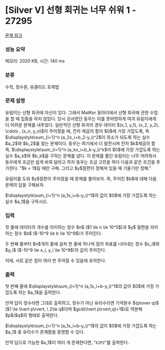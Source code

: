 # [Silver V] 선형 회귀는 너무 쉬워 1 - 27295 

[문제 링크](https://www.acmicpc.net/problem/27295) 

### 성능 요약

메모리: 2020 KB, 시간: 140 ms

### 분류

수학, 정수론, 유클리드 호제법

### 문제 설명

<p>유림이는 선형 회귀에 자신이 있다. 그래서 MatKor 동아리에서 선형 회귀에 관한 수업을 할 때 집중을 하지 않았다. 당시 강사였던 동우는 이를 못마땅하게 여겨 유림이에게 더 어려운 문제를 내주었다. 일반적인 선형 회귀의 경우 데이터 $(x_1, y_1), (x_2, y_2), \cdots , (x_n, y_n)$이 주어졌을 때, 잔차 제곱의 합이 $0$에 가장 가깝도록, 즉 $\displaystyle\sum_{i=1}^n (a_2x_i+b_2-y_i)^2$이 최소가 되도록 하는 실수 $a_2$와 $b_2$를 찾는 문제이다. 동우는 여기에서 더 발전시켜 잔차 $k$제곱의 합 즉, $\displaystyle\sum_{i=1}^n (a_kx_i+b_k-y_i)^k$이 $0$에 가장 가깝도록 하는 실수 $a_k$와 $b_k$을 구하는 문제를 냈다. 이 문제를 풀던 유림이는 너무 어려워서 동우에게 조금만 쉽게 바꿔 달라고 하자 동우는 조금 고민을 하다 다음과 같은 조건을 추가한다. "$k = 1$일 때만 구해. 그리고 $y$절편이 정해져 있을 때 기울기만 정해."</p>

<p>유림이를 도와 $y$절편이 주어졌을 때 문제를 풀어보자. 즉, 주어진 $b$에 대해 다음 문제의 답을 구해보자.</p>

<p>$\displaystyle\sum_{i=1}^n (a_1x_i+b-y_i)^1$의 값이 $0$에 가장 가깝도록 하는 실수 $a_1$을 구하시오.</p>

### 입력 

 <p>첫 줄에 데이터의 개수를 의미하는 정수 $n$ ($1 \le n \le 10^5$)과 $y$ 절편을 의미하는 정수 $b$ ($-10^9 \le b \le 10^9$)가 주어진다.</p>

<p>두 번째 줄부터 $n$개의 줄에 걸쳐 한 줄에 하나씩 점의 좌표를 나타내는 정수 $x_i$와 $y_i$ ($-10^9 \le x_i, y_i \le 10^9$)의 값이 주어진다.</p>

<p>이때, 서로 같은 점이 여러 번 주어질 수 있음에 유의한다.</p>

### 출력 

 <p>첫 번째 줄에 $\displaystyle\sum_{i=1}^n (a_1x_i+b-y_i)^1$의 값이 $0$에 가장 가깝도록 하는 $a_1$을 출력한다.</p>

<p>만약 답이 정수라면 그대로 출력하고, 정수가 아닌 유리수라면 기약분수 ${p\over q}$ ($1 \le \lvert p\rvert, \ 2\le q$이며 $gcd(\lvert p\rvert,q)=1$)로 약분해 $p$/$q$의 형태로 출력한다.</p>

<p>$\displaystyle\sum_{i=1}^n (a_1x_i+b-y_i)^1$의 값이 $0$에 가장 가깝도록 하는 $a_1$ 중 유리수가 존재함을 증명할 수 있다.</p>

<p>만약 답으로 가능한 $a_1$이 여러 개 존재한다면, "<code>EZPZ</code>"를 출력한다.</p>

